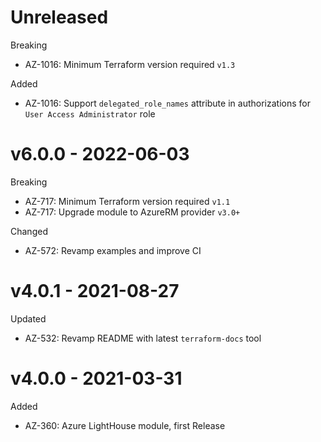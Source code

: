 # Unreleased

Breaking
  * AZ-1016: Minimum Terraform version required `v1.3`

Added
  * AZ-1016: Support `delegated_role_names` attribute in authorizations for `User Access Administrator` role

# v6.0.0 - 2022-06-03

Breaking
  * AZ-717: Minimum Terraform version required `v1.1`
  * AZ-717: Upgrade module to AzureRM provider `v3.0+`

Changed
  * AZ-572: Revamp examples and improve CI

# v4.0.1 - 2021-08-27

Updated
  * AZ-532: Revamp README with latest `terraform-docs` tool

# v4.0.0 - 2021-03-31

Added
  * AZ-360: Azure LightHouse module, first Release
